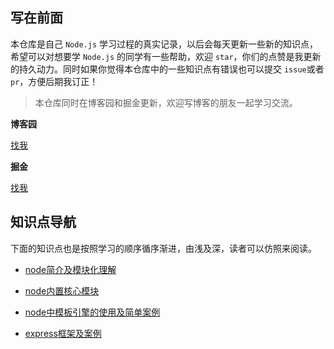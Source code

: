## 写在前面

本仓库是自己 `Node.js` 学习过程的真实记录，以后会每天更新一些新的知识点，希望可以对想要学 `Node.js` 的同学有一些帮助，欢迎 `star`，你们的点赞是我更新的持久动力。同时如果你觉得本仓库中的一些知识点有错误也可以提交 `issue`或者  `pr`，方便后期我订正！

> 本仓库同时在博客园和掘金更新，欢迎写博客的朋友一起学习交流。

**博客园**     

<a href="https://www.cnblogs.com/dreamcc/">找我</a>

**掘金**

<a href="https://juejin.im/user/5ca1d53451882543f252db97/posts">找我</a>

## 知识点导航

下面的知识点也是按照学习的顺序循序渐进，由浅及深，读者可以仿照来阅读。

* [node简介及模块化理解](https://github.com/pubdreamcc/Node.js/tree/master/%E7%AC%AC%E4%B8%80%E7%AB%A0)

* [node内置核心模块](https://github.com/pubdreamcc/Node.js/tree/master/%E7%AC%AC%E4%BA%8C%E7%AB%A0)

* [node中模板引擎的使用及简单案例](https://github.com/pubdreamcc/Node.js/tree/master/%E7%AC%AC%E4%B8%89%E7%AB%A0)

* [express框架及案例](https://github.com/pubdreamcc/Node.js/tree/master/%E7%AC%AC%E5%9B%9B%E7%AB%A0)
